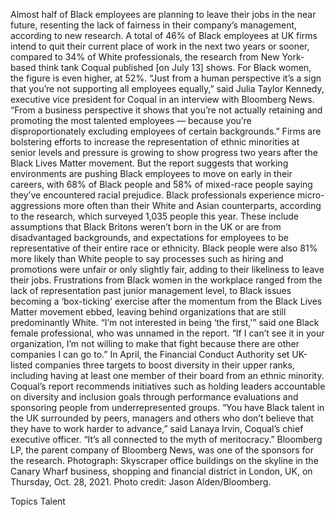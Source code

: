 Almost half of Black employees are planning to leave their jobs in the near future, resenting the lack of fairness in their company’s management, according to new research.
A total of 46% of Black employees at UK firms intend to quit their current place of work in the next two years or sooner, compared to 34% of White professionals, the research from New York-based think tank Coqual published [on July 13] shows.
For Black women, the figure is even higher, at 52%.
“Just from a human perspective it’s a sign that you’re not supporting all employees equally,” said Julia Taylor Kennedy, executive vice president for Coqual in an interview with Bloomberg News. “From a business perspective it shows that you’re not actually retaining and promoting the most talented employees — because you’re disproportionately excluding employees of certain backgrounds.”
Firms are bolstering efforts to increase the representation of ethnic minorities at senior levels and pressure is growing to show progress two years after the Black Lives Matter movement. But the report suggests that working environments are pushing Black employees to move on early in their careers, with 68% of Black people and 58% of mixed-race people saying they’ve encountered racial prejudice.
Black professionals experience micro-aggressions more often than their White and Asian counterparts, according to the research, which surveyed 1,035 people this year. These include assumptions that Black Britons weren’t born in the UK or are from disadvantaged backgrounds, and expectations for employees to be representative of their entire race or ethnicity.
Black people were also 81% more likely than White people to say processes such as hiring and promotions were unfair or only slightly fair, adding to their likeliness to leave their jobs.
Frustrations from Black women in the workplace ranged from the lack of representation past junior management level, to Black issues becoming a ‘box-ticking’ exercise after the momentum from the Black Lives Matter movement ebbed, leaving behind organizations that are still predominantly White.
“I’m not interested in being ‘the first,'” said one Black female professional, who was unnamed in the report. “If I can’t see it in your organization, I’m not willing to make that fight because there are other companies I can go to.”
In April, the Financial Conduct Authority set UK-listed companies three targets to boost diversity in their upper ranks, including having at least one member of their board from an ethnic minority. Coqual’s report recommends initiatives such as holding leaders accountable on diversity and inclusion goals through performance evaluations and sponsoring people from underrepresented groups.
“You have Black talent in the UK surrounded by peers, managers and others who don’t believe that they have to work harder to advance,” said Lanaya Irvin, Coqual’s chief executive officer. “It’s all connected to the myth of meritocracy.”
Bloomberg LP, the parent company of Bloomberg News, was one of the sponsors for the research.
Photograph: Skyscraper office buildings on the skyline in the Canary Wharf business, shopping and financial district in London, UK, on Thursday, Oct. 28, 2021. Photo credit: Jason Alden/Bloomberg.

Topics
Talent
